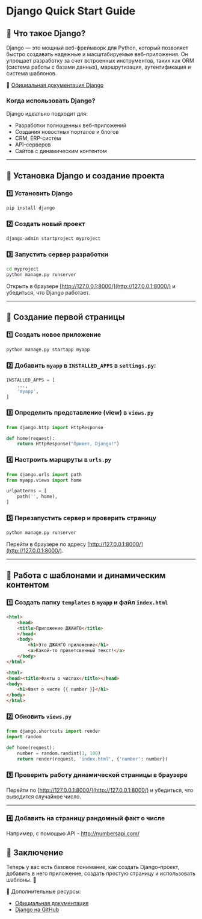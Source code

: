 # Django Quick Start Guide

## 📌 Что такое Django?
Django — это мощный веб-фреймворк для Python, который позволяет быстро создавать надежные и масштабируемые веб-приложения. Он упрощает разработку за счет встроенных инструментов, таких как ORM (система работы с базами данных), маршрутизация, аутентификация и система шаблонов.

📖 [Официальная документация Django](https://docs.djangoproject.com/en/stable/)

### Когда использовать Django?
Django идеально подходит для:
- Разработки полноценных веб-приложений
- Создания новостных порталов и блогов
- CRM, ERP-систем
- API-серверов
- Сайтов с динамическим контентом

---

## 🚀 Установка Django и создание проекта

### 1️⃣ Установить Django
```bash
pip install django
```

### 2️⃣ Создать новый проект
```bash
django-admin startproject myproject
```

### 3️⃣ Запустить сервер разработки
```bash
cd myproject
python manage.py runserver
```
Открыть в браузере [http://127.0.0.1:8000/](http://127.0.0.1:8000/) и убедиться, что Django работает.

---

## 📄 Создание первой страницы

### 1️⃣ Создать новое приложение
```bash
python manage.py startapp myapp
```

### 2️⃣ Добавить `myapp` в `INSTALLED_APPS` в `settings.py`:
```python
INSTALLED_APPS = [
    ...,
    'myapp',
]
```

### 3️⃣ Определить представление (view) в `views.py`
```python
from django.http import HttpResponse

def home(request):
    return HttpResponse("Привет, Django!")
```

### 4️⃣ Настроить маршруты в `urls.py`
```python
from django.urls import path
from myapp.views import home

urlpatterns = [
    path('', home),
]
```

### 5️⃣ Перезапустить сервер и проверить страницу
```bash
python manage.py runserver
```

Перейти в браузере по адресу [http://127.0.0.1:8000/](http://127.0.0.1:8000/).

---

## 🎨 Работа с шаблонами и динамическим контентом

### 1️⃣ Создать папку `templates` в `myapp` и файл `index.html`

```html
<html>
    <head> 
    <title>Приложение ДЖАНГО</title>
    </head>
    <body>
        <h1>Это ДЖАНГО приложение</h1>
        <a>Какой-то приветсвенный текст!</a> 
    </body>
</html>
```

```html
<html>
<head><title>Факты о числах</title></head>
<body>
    <h1>Факт о числе {{ number }}</h1>
</body>
</html> 
```

### 2️⃣ Обновить `views.py`
```python
from django.shortcuts import render
import random

def home(request):
    number = random.randint(1, 100)
    return render(request, 'index.html', {'number': number})
```

### 3️⃣ Проверить работу динамической страницы в браузере
Перейти по [http://127.0.0.1:8000/](http://127.0.0.1:8000/) и убедиться, что выводится случайное число.

---

### 4️⃣ Добавить на страницу рандомный факт о числе
Например, с помощью API - http://numbersapi.com/ 

## 🎯 Заключение
Теперь у вас есть базовое понимание, как создать Django-проект, добавить в него приложение, создать простую страницу и использовать шаблоны. 🚀

🔗 Дополнительные ресурсы:
- [Официальная документация](https://docs.djangoproject.com/en/stable/)
- [Django на GitHub](https://github.com/django/django)
